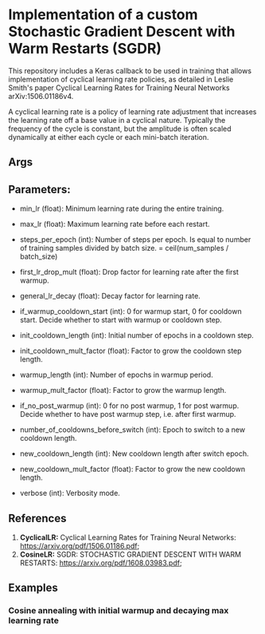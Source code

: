 # Implementation of a custom Stochastic Gradient Descent with Warm Restarts (SGDR) 
This repository includes a Keras callback to be used in training that allows implementation of cyclical learning rate policies, as detailed in Leslie Smith's paper Cyclical Learning Rates for Training Neural Networks arXiv:1506.01186v4.

A cyclical learning rate is a policy of learning rate adjustment that increases the learning rate off a base value in a cyclical nature. Typically the frequency of the cycle is constant, but the amplitude is often scaled dynamically at either each cycle or each mini-batch iteration.

## Args
## Parameters:
- min_lr (float): Minimum learning rate during the entire training.
- max_lr (float): Maximum learning rate before each restart.
- steps_per_epoch (int): Number of steps per epoch. 
                            Is equal to number of training samples divided by batch size. = ceil(num_samples / batch_size)

- first_lr_drop_mult (float): Drop factor for learning rate after the first warmup.
- general_lr_decay (float): Decay factor for learning rate.

- if_warmup_cooldown_start (int): 0 for warmup start, 0 for cooldown start. Decide whether to start with warmup or cooldown step.

- init_cooldown_length (int): Initial number of epochs in a cooldown step.
- init_cooldown_mult_factor (float): Factor to grow the cooldown step length.

- warmup_length (int): Number of epochs in warmup period.
- warmup_mult_factor (float): Factor to grow the warmup length.
- if_no_post_warmup (int): 0 for no post warmup, 1 for post warmup. 
                            Decide whether to have post warmup step, i.e. after first warmup.

- number_of_cooldowns_before_switch (int): Epoch to switch to a new cooldown length.
- new_cooldown_length (int): New cooldown length after switch epoch.
- new_cooldown_mult_factor (float): Factor to grow the new cooldown length.

- verbose (int): Verbosity mode.

## References
  1. **CyclicalLR:** Cyclical Learning Rates for Training Neural Networks: https://arxiv.org/pdf/1506.01186.pdf;
  2. **CosineLR:** SGDR: STOCHASTIC GRADIENT DESCENT WITH WARM RESTARTS: https://arxiv.org/pdf/1608.03983.pdf;

## Examples

### Cosine annealing with initial warmup and decaying max learning rate


